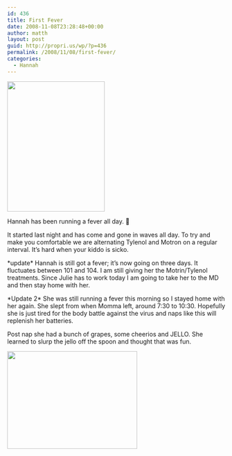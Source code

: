 ```yaml
---
id: 436
title: First Fever
date: 2008-11-08T23:28:48+00:00
author: matth
layout: post
guid: http://propri.us/wp/?p=436
permalink: /2008/11/08/first-fever/
categories:
  - Hannah
---
```

[<img src="http://hippeelee.com/blog/wp-content/uploads/2008/11/p-640-480-dcf68537-9422-419a-913a-3087a61a419a.jpeg" alt="" width="225" height="300" class="alignnone size-full wp-image-364" />](http://hippeelee.com/blog/wp-content/uploads/2008/11/p-640-480-dcf68537-9422-419a-913a-3087a61a419a.jpeg)

Hannah has been running a fever all day. 🙁

It started last night and has come and gone in waves all day. To try and make you comfortable we are alternating Tylenol and Motron on a regular interval. It&#8217;s hard when your kiddo is sicko. 

\*update\* Hannah is still got a fever; it&#8217;s now going on three days. It fluctuates between 101 and 104. I am still giving her the Motrin/Tylenol treatments. Since Julie has to work today I am going to take her to the MD and then stay home with her.

\*Update 2\* She was still running a fever this morning so I stayed home with her again. She slept from when Momma left, around 7:30 to 10:30. Hopefully she is just tired for the body battle against the virus and naps like this will replenish her batteries.

Post nap she had a bunch of grapes, some cheerios and JELLO. She learned to slurp the jello off the spoon and thought that was fun. 

[<img src="http://hippeelee.com/blog/wp-content/uploads/2008/11/l-640-480-798cb231-4ab3-423e-9cde-c2e26da4ee53.jpeg" alt="" width="300" height="225" class="alignnone size-full wp-image-364" />](http://hippeelee.com/blog/wp-content/uploads/2008/11/l-640-480-798cb231-4ab3-423e-9cde-c2e26da4ee53.jpeg)